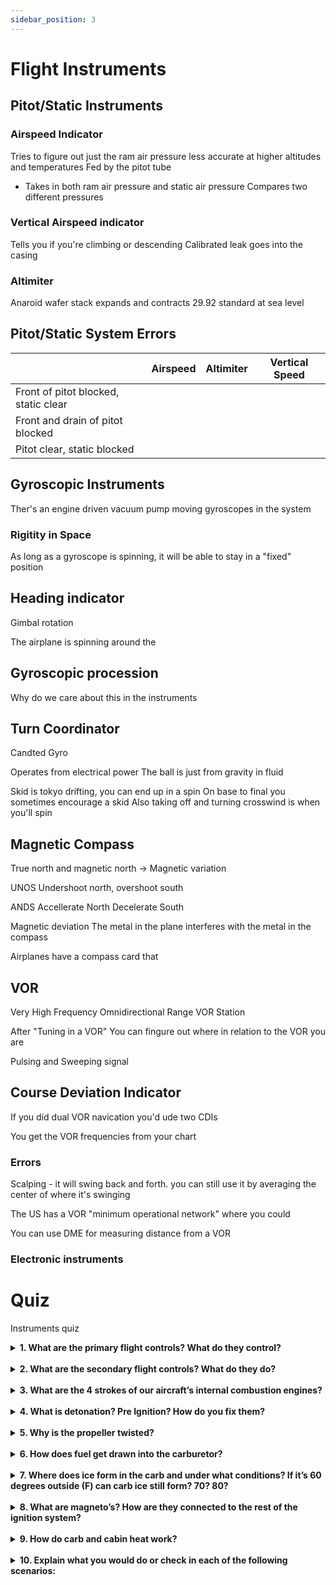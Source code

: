 ```yaml
---
sidebar_position: 3
---
```


# Flight Instruments

## Pitot/Static Instruments
### Airspeed Indicator

Tries to figure out just the ram air pressure
less accurate at higher altitudes and temperatures
Fed by the pitot tube
- Takes in both ram air pressure and static air pressure
Compares two different pressures


### Vertical Airspeed indicator
Tells you if you're climbing or descending
Calibrated leak goes into the casing

### Altimiter
Anaroid wafer stack expands and contracts
29.92 standard at sea level


## Pitot/Static System Errors

|     | Airspeed | Altimiter | Vertical Speed |
| --- | -------- | --------- | -------------- |
| Front of pitot blocked, static clear ||||
| Front and drain of pitot blocked||||
| Pitot clear, static blocked ||||


## Gyroscopic Instruments
Ther's an engine driven vacuum pump moving gyroscopes in the system

### Rigitity in Space
As long as a gyroscope is spinning, it will be able to stay in a "fixed" position


## Heading indicator
Gimbal rotation

The airplane is spinning around the 


## Gyroscopic procession
Why do we care about this in the instruments

## Turn Coordinator
Candted Gyro

Operates from electrical power
The ball is just from gravity in fluid

Skid is tokyo drifting, you can end up in a spin
On base to final you sometimes encourage a skid
Also taking off and turning crosswind is when you'll spin

## Magnetic Compass

True north and magnetic north -> Magnetic variation

UNOS
Undershoot north, overshoot south

ANDS
Accellerate North Decelerate South


Magnetic deviation
The metal in the plane interferes with the metal in the compass

Airplanes have a compass card that 


## VOR
Very High Frequency Omnidirectional Range
VOR Station

After "Tuning in a VOR" You can fingure out where in relation to the VOR you are

Pulsing and Sweeping signal

## Course Deviation Indicator

If you did dual VOR navication you'd ude two CDIs

You get the VOR frequencies from your chart

### Errors

Scalping - it will swing back and forth. you can still use it by averaging the center of where it's swinging

The US has a VOR "minimum operational network" where you could 

You can use DME for measuring distance from a VOR


### Electronic instruments



# Quiz

Instruments quiz 

<details>
    <summary><strong>1. What are the primary flight controls? What do they control?</strong></summary>

    Ailerons - Roll  
    Rudder - Yaw  
    Elevator - Pitch
</details>
<br/>

<details>
    <summary><strong>2. What are the secondary flight controls? What do they do?</strong></summary>

    Trim - Helps hold an attitude  
    Flaps - Helps fly a steeper descent at a constant airspeed. Greater lift for slower speed  
    Spoilers - Spoil the lift on the surface of the wing, putting the weight on the wheels
</details>
<br/>

<details>
    <summary><strong>3. What are the 4 strokes of our aircraft’s internal combustion engines?</strong></summary>

    Intake, Compression, Combustion, Exhaust
</details>
<br/>

<details>
    <summary><strong>4. What is detonation? Pre Ignition? How do you fix them?</strong></summary>

    Detonation - When the fuel/air mixture explodes rather than burns evenly  
    Pre Ignition - Hot spots on the cylinder ignite the fuel/air mixture early
</details>
<br/>

<details>
    <summary><strong>5. Why is the propeller twisted?</strong></summary>

    Greater angle of attack at the hub to provide equal lift across the blade
</details>
<br/>

<details>
    <summary><strong>6. How does fuel get drawn into the carburetor?</strong></summary>

    Venturi effect creates a low pressure zone, sucking the fuel into the air
</details>
<br/>

<details>
    <summary><strong>7. Where does ice form in the carb and under what conditions? If it’s 60 degrees outside (F) can carb ice still form? 70? 80?</strong></summary>

    When that low pressure zone is formed, the temp drops and ice will form there. Ice can form usually under 70 degrees but when it’s hotter on the ground, at altitude it will most often be cooler, so the risk is basically always there. Even if there is no visible moisture in the air, like on a clear summer day.
</details>
<br/>

<details>
    <summary><strong>8. What are magneto’s? How are they connected to the rest of the ignition system?</strong></summary>

    Self-contained electrical generator units with a spinning electromagnet inside that each provide power to one of each of the two spark plugs on each cylinder, essentially allowing for one of them to run the engine if the other one fails
</details>
<br/>

<details>
    <summary><strong>9. How do carb and cabin heat work?</strong></summary>

    Air for the carb and cabin heat are routed over the exhaust shroud allowing the heat from the exhaust to heat up the air.
</details>
<br/>

<details>
    <summary><strong>10. Explain what you would do or check in each of the following scenarios:</strong></summary>

    <details>
    <summary><strong>a. In the summer, climbing to cruise altitude and the CHT’s are in the red</strong></summary>

    Lower the pitch, reduce rpm, accelerate to increase airflow over the engine
    </details>
    <br/>

    <details>
        <summary><strong>b. At runup, you pull the carb heat and watch the engine rpm. Nothing changes</strong></summary>

        Take the airplane back to get checked out, some problems you will not be able to solve yourself
    </details>
    <br/>

    <details>
        <summary><strong>c. On takeoff, you appear to take longer than usual to get off the ground and your climb performance is greatly reduced. Density altitude is standard</strong></summary>

        Verify carb heat is pushed in and magnetos are on BOTH
    </details>
    <br/>

    <details>
        <summary><strong>d. In cruise the engine appears to die or cut out, losing large amounts of rpm for short periods of time</strong></summary>

        Likely carb ice, so pull carb heat and let run for several minutes
    </details>
<br/>
</details>
<br/>